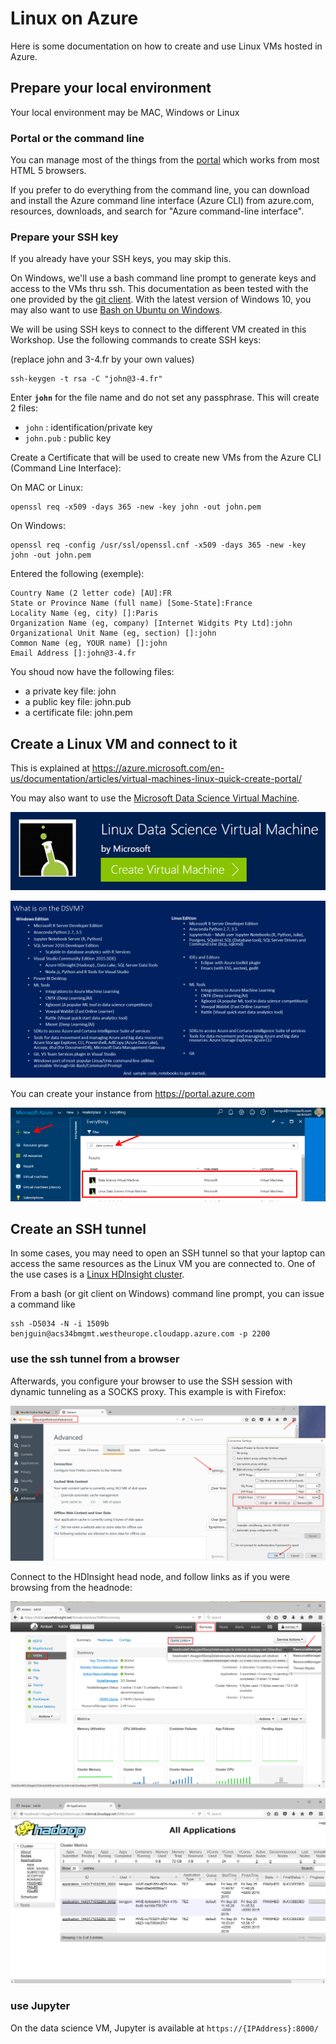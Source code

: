 # Linux on Azure

Here is some documentation on how to create and use Linux VMs hosted in Azure.

## Prepare your local environment

Your local environment may be MAC, Windows or Linux

### Portal or the command line 

You can manage most of the things from the [portal](http://portal.azure.com) which works from most HTML 5 browsers.

If you prefer to do everything from the command line, you can download and install the Azure command line interface (Azure CLI) from azure.com, resources, downloads, and search for "Azure command-line interface".

### Prepare your SSH key

If you already have your SSH keys, you may skip this.

On Windows, we'll use a bash command line prompt to generate keys and access to the VMs thru ssh. This documentation as been tested with the one provided by the [git client](http://www.git-scm.com/downloads).
With the latest version of Windows 10, you may also want to use [Bash on Ubuntu on Windows](https://msdn.microsoft.com/en-us/commandline/wsl/about).

We will be using SSH keys to connect to the different VM created in this Workshop. Use the following commands to create SSH keys:

(replace john and 3-4.fr by your own values)

```
ssh-keygen -t rsa -C "john@3-4.fr"
```

Enter **`john`** for the file name and do not set any passphrase. This will create 2 files:

* `john` : identification/private key
* `john.pub` : public key

Create a Certificate that will be used to create new VMs from the Azure CLI (Command Line Interface):

On MAC or Linux:
```
openssl req -x509 -days 365 -new -key john -out john.pem
```

On Windows:
```
openssl req -config /usr/ssl/openssl.cnf -x509 -days 365 -new -key john -out john.pem
```

Entered the following (exemple):
```
Country Name (2 letter code) [AU]:FR
State or Province Name (full name) [Some-State]:France
Locality Name (eg, city) []:Paris
Organization Name (eg, company) [Internet Widgits Pty Ltd]:john
Organizational Unit Name (eg, section) []:john
Common Name (eg, YOUR name) []:john
Email Address []:john@3-4.fr
```

You shoud now have the following files: 

- a private key file: john
- a public key file: john.pub
- a certificate file: john.pem

## Create a Linux VM and connect to it

This is explained at <https://azure.microsoft.com/en-us/documentation/articles/virtual-machines-linux-quick-create-portal/>

You may also want to use the [Microsoft Data Science Virtual Machine](https://blogs.technet.microsoft.com/machinelearning/2016/09/13/recent-updates-to-the-microsoft-data-science-virtual-machine/).

![](vms/linux.png)

![](vms/content.png)

You can create your instance from <https://portal.azure.com>

![](vms/new.png)

## Create an SSH tunnel

In some cases, you may need to open an SSH tunnel so that your laptop can access the same resources as the Linux VM you are connected to.
One of the use cases is a [Linux HDInsight cluster](HDInsight.md).

From a bash (or git client on Windows) command line prompt, you can issue a command like
```
ssh -D5034 -N -i 1509b benjguin@acs34bmgmt.westheurope.cloudapp.azure.com -p 2200
```

### use the ssh tunnel from a browser

Afterwards, you configure your browser to use the SSH session with dynamic tunneling as a SOCKS proxy. 
This example is with Firefox: 

![](azurelinux/1.png)

Connect to the HDInsight head node, and follow links as if you were browsing from the headnode:

![](azurelinux/2.png)


![](azurelinux/3.png)

### use Jupyter

On the data science VM, Jupyter is available at `https://{IPAddress}:8000/`
